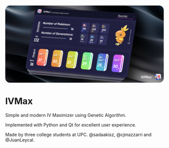 ![Image of IVMax.](https://github.com/sadaakisz/IVMax/blob/main/RoundedFunctionsGraphics.png)

# IVMax
Simple and modern IV Maximizer using Genetic Algorithm.

Implemented with Python and Qt for excellent user experience.

Made by three college students at UPC. @sadaakisz, @cjmazzarri and @JuanLeycal.
